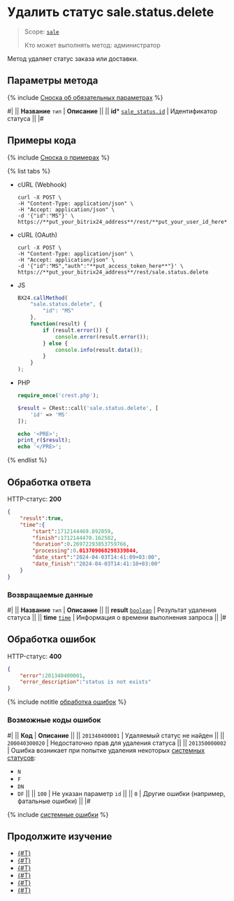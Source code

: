 # Удалить статус sale.status.delete

> Scope: [`sale`](../../scopes/permissions.md)
>
> Кто может выполнять метод: администратор

Метод удаляет статус заказа или доставки.

## Параметры метода

{% include [Сноска об обязательных параметрах](../../../_includes/required.md) %}

#|
|| **Название**
`тип` | **Описание** ||
|| **id***
[`sale_status.id`](../data-types.md) | Идентификатор статуса ||
|#

## Примеры кода

{% include [Сноска о примерах](../../../_includes/examples.md) %}

{% list tabs %}

- cURL (Webhook)

    ```http
    curl -X POST \
    -H "Content-Type: application/json" \
    -H "Accept: application/json" \
    -d '{"id":"MS"}' \
    https://**put_your_bitrix24_address**/rest/**put_your_user_id_here**/**put_your_webbhook_here**/sale.status.delete
    ```

- cURL (OAuth)

    ```http
    curl -X POST \
    -H "Content-Type: application/json" \
    -H "Accept: application/json" \
    -d '{"id":"MS","auth":"**put_access_token_here**"}' \
    https://**put_your_bitrix24_address**/rest/sale.status.delete
    ```

- JS

    ```js
    BX24.callMethod(
        "sale.status.delete", {
            "id": "MS"
        },
        function(result) {
            if (result.error()) {
                console.error(result.error());
            } else {
                console.info(result.data());
            }
        }
    );
    ```

- PHP

    ```php
    require_once('crest.php');

    $result = CRest::call('sale.status.delete', [
        'id' => 'MS'
    ]);

    echo '<PRE>';
    print_r($result);
    echo '</PRE>';
    ```

{% endlist %}

## Обработка ответа

HTTP-статус: **200**

```json
{
    "result":true,
    "time":{
        "start":1712144469.892859,
        "finish":1712144470.162582,
        "duration":0.26972293853759766,
        "processing":0.013709068298339844,
        "date_start":"2024-04-03T14:41:09+03:00",
        "date_finish":"2024-04-03T14:41:10+03:00"
    }
}
```

### Возвращаемые данные

#|
|| **Название**
`тип` | **Описание** ||
|| **result**
[`boolean`](../../data-types.md) | Результат удаления статуса ||
|| **time**
[`time`](../../data-types.md) | Информация о времени выполнения запроса ||
|#

## Обработка ошибок

HTTP-статус: **400**

```json
{ 
    "error":201340400001,
    "error_description":"status is not exists"
}
```

{% include notitle [обработка ошибок](../../../_includes/error-info.md) %}

### Возможные коды ошибок

#|
|| **Код** | **Описание** ||
|| `201340400001` | Удаляемый статус не найден ||
|| `200040300020` | Недостаточно прав для удаления статуса ||
|| `201350000002` | Ошибка возникает при попытке удаления некоторых [системных статусов](./index.md):
- `N`
- `F`
- `DN`
- `DF`
||
|| `100` | Не указан параметр `id` ||
|| `0` | Другие ошибки (например, фатальные ошибки) ||
|#

{% include [системные ошибки](../../../_includes/system-errors.md) %}

## Продолжите изучение

- [{#T}](./index.md)
- [{#T}](./sale-status-add.md)
- [{#T}](./sale-status-update.md)
- [{#T}](./sale-status-get.md)
- [{#T}](./sale-status-list.md)
- [{#T}](./sale-status-get-fields.md)